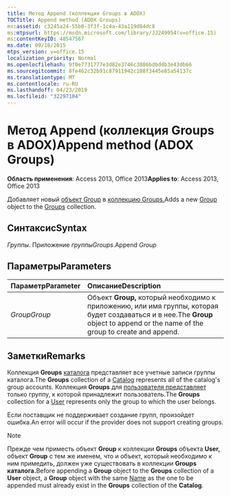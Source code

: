 ```yaml
---
title: Метод Append (коллекция Groups в ADOX)
TOCTitle: Append method (ADOX Groups)
ms:assetid: c3245a24-55b8-3f3f-1c4a-43a119d84dc8
ms:mtpsurl: https://msdn.microsoft.com/library/JJ249954(v=office.15)
ms:contentKeyID: 48547567
ms.date: 09/18/2015
mtps_version: v=office.15
localization_priority: Normal
ms.openlocfilehash: 9f0e7731777e3d82e3746c3886bdbddb3e43db66
ms.sourcegitcommit: 8fe462c32b91c87911942c188f3445e85a54137c
ms.translationtype: MT
ms.contentlocale: ru-RU
ms.lasthandoff: 04/23/2019
ms.locfileid: "32297104"
---
```

# <a name="append-method-adox-groups"></a><span data-ttu-id="1bac6-102">Метод Append (коллекция Groups в ADOX)</span><span class="sxs-lookup"><span data-stu-id="1bac6-102">Append method (ADOX Groups)</span></span>

<span data-ttu-id="1bac6-103">**Область применения**: Access 2013, Office 2013</span><span class="sxs-lookup"><span data-stu-id="1bac6-103">**Applies to**: Access 2013, Office 2013</span></span>

<span data-ttu-id="1bac6-104">Добавляет новый [объект Group](group-object-adox.md) в [коллекцию Groups.](groups-collection-adox.md)</span><span class="sxs-lookup"><span data-stu-id="1bac6-104">Adds a new [Group](group-object-adox.md) object to the [Groups](groups-collection-adox.md) collection.</span></span>

## <a name="syntax"></a><span data-ttu-id="1bac6-105">Синтаксис</span><span class="sxs-lookup"><span data-stu-id="1bac6-105">Syntax</span></span>

<span data-ttu-id="1bac6-106">*Группы*. Приложение *группы*</span><span class="sxs-lookup"><span data-stu-id="1bac6-106">*Groups*.Append *Group*</span></span>

## <a name="parameters"></a><span data-ttu-id="1bac6-107">Параметры</span><span class="sxs-lookup"><span data-stu-id="1bac6-107">Parameters</span></span>

|<span data-ttu-id="1bac6-108">Параметр</span><span class="sxs-lookup"><span data-stu-id="1bac6-108">Parameter</span></span>|<span data-ttu-id="1bac6-109">Описание</span><span class="sxs-lookup"><span data-stu-id="1bac6-109">Description</span></span>|
|:--------|:----------|
|<span data-ttu-id="1bac6-110">*Group*</span><span class="sxs-lookup"><span data-stu-id="1bac6-110">*Group*</span></span> |<span data-ttu-id="1bac6-111">Объект **Group,** который необходимо к приложению, или имя группы, которая будет создаваться и в нее.</span><span class="sxs-lookup"><span data-stu-id="1bac6-111">The **Group** object to append or the name of the group to create and append.</span></span>|

## <a name="remarks"></a><span data-ttu-id="1bac6-112">Заметки</span><span class="sxs-lookup"><span data-stu-id="1bac6-112">Remarks</span></span>

<span data-ttu-id="1bac6-113">Коллекция **Groups** [каталога](catalog-object-adox.md) представляет все учетные записи группы каталога.</span><span class="sxs-lookup"><span data-stu-id="1bac6-113">The **Groups** collection of a [Catalog](catalog-object-adox.md) represents all of the catalog's group accounts.</span></span> <span data-ttu-id="1bac6-114">Коллекция **Groups** для [пользователя представляет](user-object-adox.md) только группу, к которой принадлежит пользователь.</span><span class="sxs-lookup"><span data-stu-id="1bac6-114">The **Groups** collection for a [User](user-object-adox.md) represents only the group to which the user belongs.</span></span>

<span data-ttu-id="1bac6-115">Если поставщик не поддерживает создание групп, произойдет ошибка.</span><span class="sxs-lookup"><span data-stu-id="1bac6-115">An error will occur if the provider does not support creating groups.</span></span>

> [!NOTE]
> <span data-ttu-id="1bac6-116">Прежде чем приместь объект [](name-property-adox.md) **Group** к коллекции **Groups** объекта **User,** объект **Group** с тем же именем, что и объект, который необходимо к ним примедить, должен уже существовать в коллекции **Groups** **каталога.**</span><span class="sxs-lookup"><span data-stu-id="1bac6-116">Before appending a **Group** object to the **Groups** collection of a **User** object, a **Group** object with the same [Name](name-property-adox.md) as the one to be appended must already exist in the **Groups** collection of the **Catalog**.</span></span>


